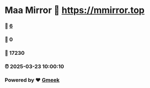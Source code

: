 # Maa Mirror :link: https://mmirror.top 
### :page_facing_up: [6](https://mmirror.top/tag.html) 
### :speech_balloon: 0 
### :hibiscus: 17230 
### :alarm_clock: 2025-03-23 10:00:10 
### Powered by :heart: [Gmeek](https://github.com/Meekdai/Gmeek)

